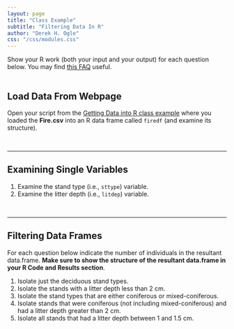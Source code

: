 ```yaml
---
layout: page
title: "Class Example"
subtitle: "Filtering Data In R"
author: "Derek H. Ogle"
css: "/css/modules.css"
---
```



<div class="alert alert-info">
Show your R work (both your input and your output) for each question below. You may find
<a href="http://derekogle.com/NCMTH107/resources/FAQs/AssignmentNotebook" target="_blank">this FAQ</a> useful.
</div>

<br>

## Load Data From Webpage
Open your script from the [Getting Data into R class example](RData_CExmpl) where you loaded the **Fire.csv** into an R data frame called `firedf` (and examine its structure).

&nbsp;

----

## Examining Single Variables

1. Examine the stand type (i.e., `sttype`) variable.
1. Examine the litter depth (i.e., `litdep`) variable.

&nbsp;

----

## Filtering Data Frames

 For each question below indicate the number of individuals in the resultant data.frame. **Make sure to show the structure of the resultant data.frame in your R Code and Results section**.

1. Isolate just the deciduous stand types.
1. Isolate the stands with a litter depth less than 2 cm.
1. Isolate the stand types that are either coniferous or mixed-coniferous.
1. Isolate stands that were coniferous (not including mixed-coniferous) and had a litter depth greater than 2 cm.
1. Isolate all stands that had a litter depth between 1 and 1.5 cm.
